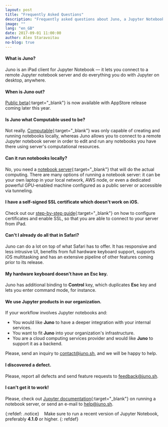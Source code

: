 ```yaml
---
layout: post
title: "Frequently Asked Questions"
description: "Frequently asked questions about Juno, a Jupyter Notebook client for iPad."
image: ""
lang: "en_GB"
date: 2017-09-01 11:00:00
author: Alex Staravoitau
no-blog: true
---
```

#### What is Juno?
Juno is an iPad client for Jupyter Notebook — it lets you connect to a remote Jupyter notebook server and do everything you do with Jupyter on desktop, anywhere.

#### When is Juno out?
[Public beta](/#mce-EMAIL){:target="_blank"} is now available with AppStore release coming later this year.

#### Is Juno what Computable used to be?
Not really. [Computable](http://computableapp.com){:target="_blank"} was only capable of creating and running notebooks locally, whereas Juno allows you to connect to a remote Jupyter notebook server in order to edit and run any notebooks you have there using server's computational resources.

#### Can it run notebooks locally?
No, you need a [notebook server](http://jupyter-notebook.readthedocs.io/en/latest/public_server.html){:target="_blank"} that will do the actual computing. There are many options of running a notebook server: it can be your own laptop in your local network, AWS node, or even a dedicated powerful GPU-enabled machine configured as a public server or accessible via tunneling.

#### I have a self-signed SSL certificate which doesn't work on iOS.
Check out our [step-by-step guide](/ssl-self-signed-cert){:target="_blank"} on how to configure certificates and enable SSL, so that you are able to connect to your server from iPad.

#### Can't I already do all that in Safari?
Juno can do a lot on top of what Safari has to offer. It has responsive and less intrusive UI, benefits from full hardware keyboard support, supports iOS multitasking and has an extensive pipeline of other features coming prior to its release.

#### My hardware keyboard doesn’t have an Esc key.
Juno has additional binding to **Control** key, which duplicates **Esc** key and lets you enter command mode, for instance.

#### We use Jupyter products in our organization.
If your workflow involves Jupyter notebooks and:
* You would like **Juno** to have a deeper integration with your internal services.
* You want to fit **Juno** into your organization's infrastructure.
* You are a cloud computing services provider and would like **Juno** to support it as a backend.

Please, send an inquiry to [contact@juno.sh](mailto:contact@juno.sh), and we will be happy to help.

#### I discovered a defect.
Please, report all defects and send feature requests to [feedback@juno.sh](mailto:feedback@juno.sh).

#### I can't get it to work!
Please, check out [Jupyter documentation](http://jupyter-notebook.readthedocs.io/en/latest/public_server.html){:target="_blank"} on running a notebook server, or send an e-mail to [help@juno.sh](mailto:help@juno.sh).

{:refdef: .notice}
<i class="fa fa-info-circle fa-2x" aria-hidden="true" style="color: #CCCCCC; vertical-align: middle;"></i><span style="display:inline-block; width: 8px;"></span> <span>Make sure to run a recent version of Jupyter Notebook, preferably <b>4.1.0</b> or higher.</span>
{: refdef}